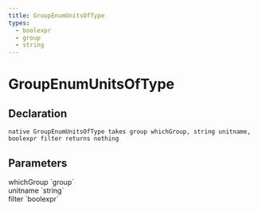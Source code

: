 ```yaml
---
title: GroupEnumUnitsOfType
types:
  - boolexpr
  - group
  - string
---
```


# GroupEnumUnitsOfType

## Declaration

```
native GroupEnumUnitsOfType takes group whichGroup, string unitname, boolexpr filter returns nothing
```

## Parameters
<dl>
  <dt>whichGroup `group`</dt>
  <dd></dd>

  <dt>unitname `string`</dt>
  <dd></dd>

  <dt>filter `boolexpr`</dt>
  <dd></dd>
</dl>